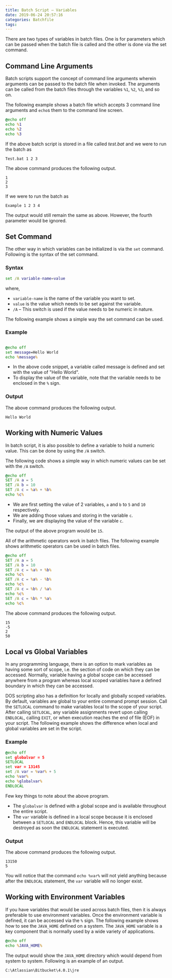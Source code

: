 ```yaml
---
title: Batch Script – Variables
date: 2019-06-24 20:57:16
categories: Batchfile
tags:
---
```

There are two types of variables in batch files. One is for parameters which can be passed when the batch file is called and the other is done via the set command.

<!-- more -->

## Command Line Arguments

Batch scripts support the concept of command line arguments wherein arguments can be passed to the batch file when invoked. The arguments can be called from the batch files through the variables `%1`, `%2`, `%3`, and so on.

The following example shows a batch file which accepts 3 command line arguments and `echo`s them to the command line screen.

```bat
@echo off
echo %1
echo %2
echo %3
```

If the above batch script is stored in a file called *test.bat* and we were to run the batch as

```
Test.bat 1 2 3
```

The above command produces the following output.

```
1
2
3
```

If we were to run the batch as

```
Example 1 2 3 4
```

The output would still remain the same as above. However, the fourth parameter would be ignored.

## Set Command

The other way in which variables can be initialized is via the `set` command. Following is the syntax of the set command.

### Syntax

```bat
set /A variable-name=value
```

where,

+ `variable-name` is the name of the variable you want to set.
+ `value` is the value which needs to be set against the variable.
+ `/A` – This switch is used if the value needs to be numeric in nature.

The following example shows a simple way the set command can be used.

### Example

```bat

@echo off
set message=Hello World
echo %message%
```

+ In the above code snippet, a variable called message is defined and set with the value of "Hello World".
+ To display the value of the variable, note that the variable needs to be enclosed in the `%` sign.

### Output

The above command produces the following output.

```
Hello World
```

## Working with Numeric Values

In batch script, it is also possible to define a variable to hold a numeric value. This can be done by using the `/A` switch.

The following code shows a simple way in which numeric values can be set with the `/A` switch.

```bat
@echo off
SET /A a = 5
SET /A b = 10
SET /A c = %a% + %b%
echo %c%
```

+ We are first setting the value of 2 variables, `a` and `b` to `5` and `10` respectively.
+ We are adding those values and storing in the variable `c`.
+ Finally, we are displaying the value of the variable `c`.

The output of the above program would be `15`.

All of the arithmetic operators work in batch files. The following example shows arithmetic operators can be used in batch files.

```bat
@echo off
SET /A a = 5
SET /A b = 10
SET /A c = %a% + %b%
echo %c%
SET /A c = %a% - %b%
echo %c%
SET /A c = %b% / %a%
echo %c%
SET /A c = %b% * %a%
echo %c%
```

The above command produces the following output.

```
15
-5
2
50
```

## Local vs Global Variables

In any programming language, there is an option to mark variables as having some sort of scope, i.e. the section of code on which they can be accessed. Normally, variable having a global scope can be accessed anywhere from a program whereas local scoped variables have a defined boundary in which they can be accessed.

DOS scripting also has a definition for locally and globally scoped variables. By default, variables are global to your entire command prompt session. Call the `SETLOCAL` command to make variables local to the scope of your script. After calling `SETLOCAL`, any variable assignments revert upon calling `ENDLOCAL`, calling `EXIT`, or when execution reaches the end of file (EOF) in your script. The following example shows the difference when local and global variables are set in the script.

### Example

```bat
@echo off
set globalvar = 5
SETLOCAL
set var = 13145
set /A var = %var% + 5
echo %var%
echo %globalvar%
ENDLOCAL
```

Few key things to note about the above program.

+ The `globalvar` is defined with a global scope and is available throughout the entire script.
+ The `var` variable is defined in a local scope because it is enclosed between a `SETLOCAL` and `ENDLOCAL` block. Hence, this variable will be destroyed as soon the `ENDLOCAL` statement is executed.

### Output

The above command produces the following output.

```
13150
5
```

You will notice that the command `echo %var%` will not yield anything because after the `ENDLOCAL` statement, the `var` variable will no longer exist.

## Working with Environment Variables

If you have variables that would be used across batch files, then it is always preferable to use environment variables. Once the environment variable is defined, it can be accessed via the `%` sign. The following example shows how to see the `JAVA_HOME` defined on a system. The `JAVA_HOME` variable is a key component that is normally used by a wide variety of applications.

```bat
@echo off
echo %JAVA_HOME%
```

The output would show the `JAVA_HOME` directory which would depend from system to system. Following is an example of an output.

```
C:\Atlassian\Bitbucket\4.0.1\jre
```
